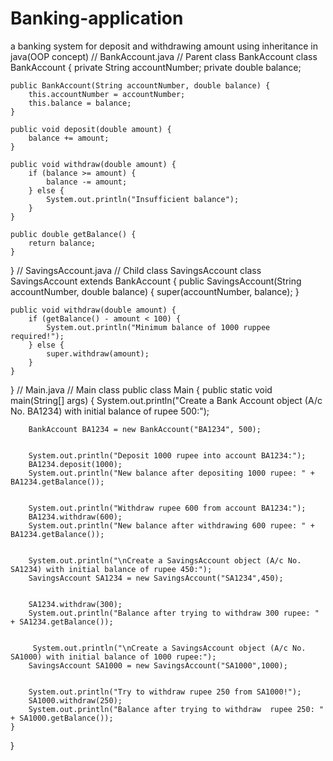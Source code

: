 # Banking-application
a banking system for deposit and withdrawing amount using inheritance in java(OOP concept)
// BankAccount.java
// Parent class BankAccount
 class BankAccount {
    private String accountNumber;
    private double balance;

    public BankAccount(String accountNumber, double balance) {
        this.accountNumber = accountNumber;
        this.balance = balance;
    }

    public void deposit(double amount) {
        balance += amount;
    }

    public void withdraw(double amount) {
        if (balance >= amount) {
            balance -= amount;
        } else {
            System.out.println("Insufficient balance");
        }
    }

    public double getBalance() {
        return balance;
    }
}
// SavingsAccount.java
// Child class SavingsAccount
 class SavingsAccount extends BankAccount {
    public SavingsAccount(String accountNumber, double balance) {
        super(accountNumber, balance);
    }


    public void withdraw(double amount) {
        if (getBalance() - amount < 100) {
            System.out.println("Minimum balance of 1000 ruppee required!");
        } else {
            super.withdraw(amount);
        }
    }
}
// Main.java
// Main class
public class Main {
    public static void main(String[] args) {
        System.out.println("Create a Bank Account object (A/c No. BA1234) with initial balance of rupee 500:");

        BankAccount BA1234 = new BankAccount("BA1234", 500);


        System.out.println("Deposit 1000 rupee into account BA1234:");
        BA1234.deposit(1000);
        System.out.println("New balance after depositing 1000 rupee: " + BA1234.getBalance());


        System.out.println("Withdraw rupee 600 from account BA1234:");
        BA1234.withdraw(600);
        System.out.println("New balance after withdrawing 600 rupee: " + BA1234.getBalance());


        System.out.println("\nCreate a SavingsAccount object (A/c No. SA1234) with initial balance of rupee 450:");
        SavingsAccount SA1234 = new SavingsAccount("SA1234",450);


        SA1234.withdraw(300);
        System.out.println("Balance after trying to withdraw 300 rupee: " + SA1234.getBalance());


         System.out.println("\nCreate a SavingsAccount object (A/c No. SA1000) with initial balance of 1000 rupee:");
        SavingsAccount SA1000 = new SavingsAccount("SA1000",1000);


        System.out.println("Try to withdraw rupee 250 from SA1000!");
        SA1000.withdraw(250);
        System.out.println("Balance after trying to withdraw  rupee 250: " + SA1000.getBalance());
    }
}

